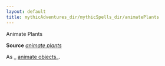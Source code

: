 ```yaml
---
layout: default
title: mythicAdventures_dir/mythicSpells_dir/animatePlants
---
```

Animate Plants

**Source** [_animate plants_](../../spells_dir/animatePlants#_animate-plants)

As _ [animate objects](../../mythicAdventures_dir/mythicSpells_dir/animateObjects#_animate-objects-mythic)_.

